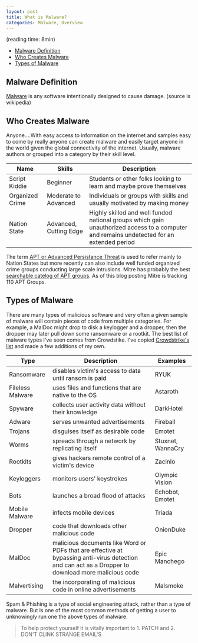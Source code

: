 ```yaml
---
layout: post
title: What is Malware?
categories: Malware, Overview
---
```

(reading time: 8min)

- [Malware Definition](#malware-definition)
- [Who Creates Malware](#who-writes-malware)
- [Types of Malware](#types-of-malware)

## Malware Definition

[Malware](https://en.wikipedia.org/wiki/Malware) is any software intentionally designed to cause damage.  (source is wikipedia)

## Who Creates Malware

Anyone....With easy access to information on the internet and samples easy to come by really anyone can create malware and easily target anyone in the world given the global connectivity of the internet. Usually, malware authors or grouped into a category by their skill level.

| Name  | Skills  |  Description |
|---|---|---|
| Script Kiddie  | Beginner  |  Students or other folks looking to learn and maybe prove themselves |
| Organized Crime  | Moderate to Advanced  | Individuals or groups with skills and usually motivated by making money  |
| Nation State  | Advanced, Cutting Edge  |  Highly skilled and well funded national  groups which gain unauthorized access to a computer and remains undetected for an extended period

The term [APT or Advanced Persistance Threat](https://en.wikipedia.org/wiki/Advanced_persistent_threat) is used to refer mainly to Nation States but more recently can also include well funded organized crime groups conducting large scale intrusions. Mitre has probably the best [searchable catelog of APT groups](https://attack.mitre.org/groups/). As of this blog posting Mitre is tracking 110 APT Groups. 

## Types of Malware

There are many types of malicious software and very often a given sample of malware will contain pieces of code from multiple categories. For example, a MalDoc might drop to disk a keylogger and a dropper, then the dropper may later pull down some ransomware or a rootkit. The best list of malware types I've seen comes from Crowdstike. I've copied [Crowdstrike's list](https://www.crowdstrike.com/epp-101/types-of-malware/) and made a few additions of my own. 

| Type | Description | Examples |
|---|---|---|
| Ransomware | disables victim's access to data until ransom is paid |  RYUK |
| Fileless Malware |  uses files and functions that are native to the OS | Astaroth  |
| Spyware  | collects user activity data without their knowledge  |  DarkHotel |
| Adware  | serves unwanted advertisements  |  Fireball |
| Trojans  |  disguises itself as desirable code | Emotet  |
| Worms  |  spreads through a network by replicating itself |  Stuxnet, WannaCry |
| Rootkits  | gives hackers remote control of a victim's device  | Zacinlo  |
| Keyloggers  | monitors users' keystrokes  |  Olympic Vision |
| Bots  |  launches a broad flood of attacks  | Echobot, Emotet  |
| Mobile Malware  |  infects mobile devices |  Triada |
| Dropper  | code that downloads other malicious code  |  OnionDuke |
| MalDoc  | malicious documents like Word or PDFs that are effective at bypassing anti-virus detection and can act as a Dropper to download more malicious code  | Epic Manchego  |
| Malvertising  |  the incorporating of malicious code in online advertisements  | Malsmoke  |


Spam & Phishing is a type of social engineering attack, rather than a type of malware. But is one of the most common methods of getting a user to unknowingly run one the above types of malware. 

> To help protect yourself it is vitally important to 1. PATCH and 2. DON'T CLINK STRANGE EMAIL'S